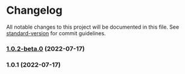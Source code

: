 # Changelog

All notable changes to this project will be documented in this file. See [standard-version](https://github.com/conventional-changelog/standard-version) for commit guidelines.

### [1.0.2-beta.0](https://github.com/xiexuan-star/standard-version/compare/v1.0.1...v1.0.2-beta.0) (2022-07-17)

### 1.0.1 (2022-07-17)
